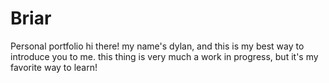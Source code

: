 # Briar
Personal portfolio
hi there! my name's dylan, and this is my best way to introduce you to me. this thing is very much a work in progress, but it's my favorite way to learn!
